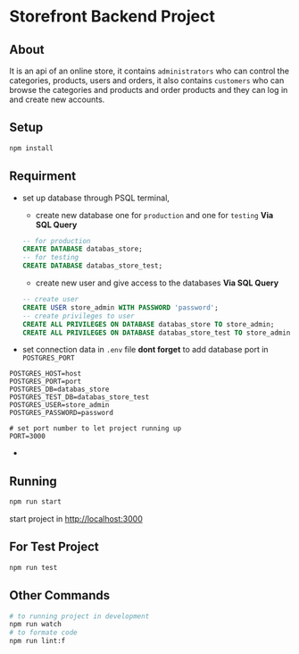 # Storefront Backend Project

## About

It is an api of an online store, it contains `administrators` who can control the categories, products, users and orders, it also contains `customers` who can browse the categories and products and order products and they can log in and create new accounts.

## Setup

```bash
npm install
```

## Requirment

-   set up database through PSQL terminal,

    -   create new database one for `production` and one for `testing` **Via SQL Query**

    ```sql
    -- for production
    CREATE DATABASE databas_store;
    -- for testing
    CREATE DATABASE databas_store_test;
    ```

    -   create new user and give access to the databases **Via SQL Query**

    ```sql
    -- create user
    CREATE USER store_admin WITH PASSWORD 'password';
    -- create privileges to user
    CREATE ALL PRIVILEGES ON DATABASE databas_store TO store_admin;
    CREATE ALL PRIVILEGES ON DATABASE databas_store_test TO store_admin;
    ```

-   set connection data in `.env` file **dont forget** to add database port in `POSTGRES_PORT`

```env
POSTGRES_HOST=host
POSTGRES_PORT=port
POSTGRES_DB=databas_store
POSTGRES_TEST_DB=databas_store_test
POSTGRES_USER=store_admin
POSTGRES_PASSWORD=password

# set port number to let project running up
PORT=3000
```

-

## Running

```bash
npm run start
```

start project in [http://localhost:3000](#http://localhost:3000)

## For Test Project

```bash
npm run test
```

## Other Commands

```bash
# to running project in development
npm run watch
# to formate code
npm run lint:f
```
